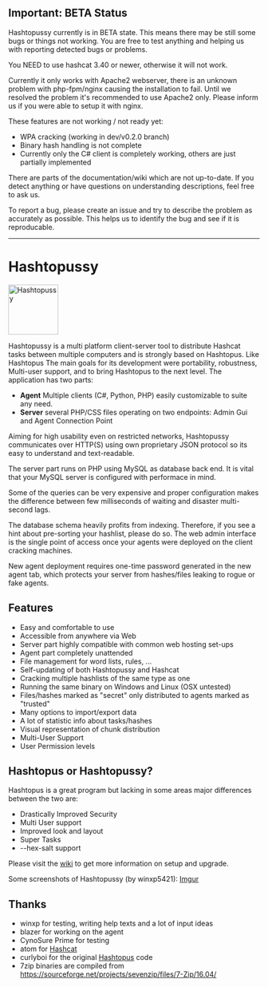 ## Important: BETA Status

Hashtopussy currently is in BETA state. This means there may be still some bugs or things not working. You are free to test anything and helping us with reporting detected bugs or problems. 

You NEED to use hashcat 3.40 or newer, otherwise it will not work. 

Currently it only works with Apache2 webserver, there is an unknown problem with php-fpm/nginx causing the installation to fail. Until we resolved the problem it's recommended to use Apache2 only. Please inform us if you were able to setup it with nginx.

These features are not working / not ready yet:

- WPA cracking (working in dev/v0.2.0 branch)
- Binary hash handling is not complete
- Currently only the C# client is completely working, others are just partially implemented

There are parts of the documentation/wiki which are not up-to-date. If you detect anything or have questions on understanding descriptions, feel free to ask us.

To report a bug, please create an issue and try to describe the problem as accurately as possible. This helps us to identify the bug and see if it is reproducable.

---

# Hashtopussy 

<img src="https://github.com/s3inlc/hashtopussy/blob/master/src/static/logo.png" alt='Hashtopussy' width="100">

Hashtopussy is a multi platform client-server tool to distribute Hashcat tasks between multiple computers and is strongly based on Hashtopus. 
Like Hashtopus The main goals for its development were portability, robustness, Multi-user support, and to bring Hashtopus to the next level. 
The application has two parts:

- **Agent** Multiple clients (C#, Python, PHP) easily customizable to suite any need. 
- **Server** several PHP/CSS files operating on two endpoints: Admin Gui and Agent Connection Point

Aiming for high usability even on restricted networks, Hashtopussy communicates over HTTP(S) using own proprietary JSON protocol so its easy to understand and text-readable. 

The server part runs on PHP using MySQL as database back end. It is vital that your MySQL server is configured with performace in mind. 

Some of the queries can be very expensive and proper configuration makes the difference between few milliseconds of waiting and	disaster multi-second lags. 

The database schema heavily profits from indexing. Therefore, if you see a hint about pre-sorting your hashlist, please do so. 
The web admin interface is the single point of access once your agents were deployed on the client cracking machines. 

New agent deployment requires one-time password generated in the new agent tab, which protects your server from hashes/files leaking to rogue or fake agents.

## Features

- Easy and comfortable to use
- Accessible from anywhere via Web
- Server part highly compatible with common web hosting set-ups
- Agent part completely unattended
- File management for word lists, rules, ...
- Self-updating of both Hashtopussy and Hashcat
- Cracking multiple hashlists of the same type as one
- Running the same binary on Windows and Linux (OSX untested)
- Files/hashes marked as "secret" only distributed to agents marked as "trusted"
- Many options to import/export data
- A lot of statistic info about tasks/hashes
- Visual representation of chunk distribution
- Multi-User Support
- User Permission levels

## Hashtopus or Hashtopussy?

Hashtopus is a great program but lacking in some areas major differences between the two are: 

- Drastically Improved Security
- Multi User support
- Improved look and layout
- Super Tasks
- --hex-salt support

Please visit the [wiki](https://github.com/s3inlc/hashtopussy/wiki) to get more information on setup and upgrade.

Some screenshots of Hashtopussy (by winxp5421): [Imgur](http://imgur.com/gallery/Fj0s0)

## Thanks

* winxp for testing, writing help texts and a lot of input ideas
* blazer for working on the agent
* CynoSure Prime for testing
* atom for [Hashcat](https://github.com/hashcat/hashcat)
* curlyboi for the original [Hashtopus](https://github.com/curlyboi/hashtopus) code
* 7zip binaries are compiled from https://sourceforge.net/projects/sevenzip/files/7-Zip/16.04/
